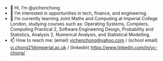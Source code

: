- 👋 Hi, I’m @yichenchong
- 👀 I’m interested in opportunities in tech, finance, and engineering.
- 🌱 I’m currently learning Joint Maths and Computing at Imperial College London, studying courses such as: Operating Systems, Compilers, Computing Practical 2, Software Engineering Design, Probability and Statistics, Analysis 2, Numerical Analysis, and Statistical Modelling.
- 📫 How to reach me: (email) yichenchong@yahoo.com / (school email) yi.chong21@imperial.ac.uk / (linkedin) https://www.linkedin.com/in/yc-chong/

<!---
yichenchong/yichenchong is a ✨ special ✨ repository because its `README.md` (this file) appears on your GitHub profile.
You can click the Preview link to take a look at your changes.
--->
